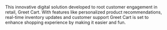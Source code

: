 This innovative digital solution developed to root customer engagement
in retail, Greet Cart. With features like personalized product
recommendations, real-time inventory updates and customer support
Greet Cart is set to enhance shopping experience by making it easier
and fun.
